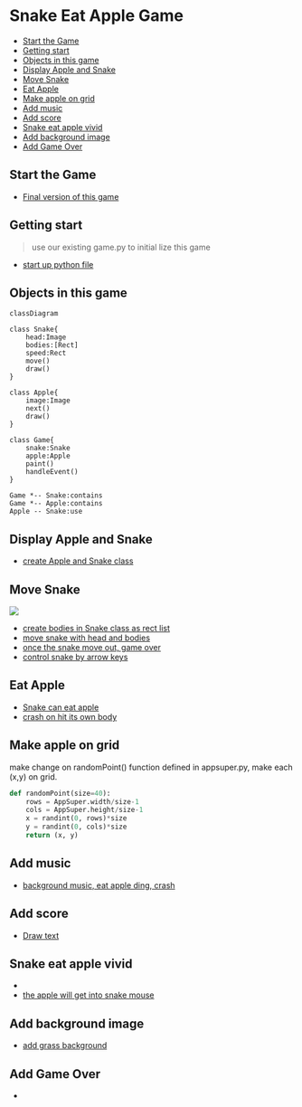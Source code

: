 <h1>Snake Eat Apple Game</h1>

- [Start the Game](#start-the-game)
- [Getting start](#getting-start)
- [Objects in this game](#objects-in-this-game)
- [Display Apple and Snake](#display-apple-and-snake)
- [Move Snake](#move-snake)
- [Eat Apple](#eat-apple)
- [Make apple on grid](#make-apple-on-grid)
- [Add music](#add-music)
- [Add score](#add-score)
- [Snake eat apple vivid](#snake-eat-apple-vivid)
- [Add background image](#add-background-image)
- [Add Game Over](#add-game-over)

## Start the Game
* [Final version of this game](../src/snakeEatApple.py)
  
## Getting start
> use our existing game.py to initial lize this game
* [start up python file](../src/snakeEatApple01.py)

## Objects in this game

```mermaid
classDiagram

class Snake{
    head:Image
    bodies:[Rect]
    speed:Rect
    move()
    draw()
}

class Apple{
    image:Image
    next()
    draw()
}

class Game{
    snake:Snake
    apple:Apple
    paint()
    handleEvent()
}

Game *-- Snake:contains
Game *-- Apple:contains
Apple -- Snake:use
```

## Display Apple and Snake
* [create Apple and Snake class](../src/snakeEatApple02.py)

## Move Snake

![](images/snakeMove.svg)
* [create bodies in Snake class as rect list](../src/snakeEatApple03.py)
* [move snake with head and bodies](../src/snakeEatApple04.py)
* [once the snake move out, game over](../src/snakeEatApple05.py)
* [control snake by arrow keys](../src/snakeEatApple06.py)

## Eat Apple
* [Snake can eat apple](../src/snakeEatApple07.py)
* [crash on hit its own body](../src/snakeEatApple08.py)

## Make apple on grid
make change on randomPoint() function defined in appsuper.py, make each (x,y) on grid.

```py
def randomPoint(size=40):
    rows = AppSuper.width/size-1
    cols = AppSuper.height/size-1
    x = randint(0, rows)*size
    y = randint(0, cols)*size
    return (x, y)
```

## Add music
* [background music, eat apple ding, crash](../src/snakeEatApple09.py)

## Add score
* [Draw text](../src/snakeEatApple10.py)

## Snake eat apple vivid
* [](../src/outBound.py)
* [the apple will get into snake mouse](../src/snakeEatApple11.py)

## Add background image
* [add grass background](../src/snakeEatApple12.py)

## Add Game Over
* []()
